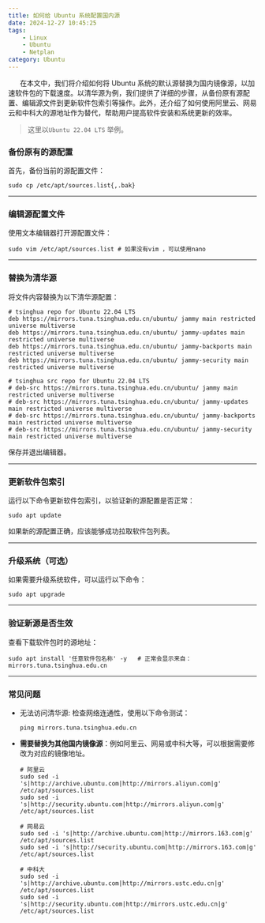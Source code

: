 ```yaml
---
title: 如何给 Ubuntu 系统配置国内源
date: 2024-12-27 10:45:25
tags:
    - Linux
    - Ubuntu
    - Netplan
category: Ubuntu
---
```


&nbsp;&nbsp;&nbsp;&nbsp;&nbsp;&nbsp;在本文中，我们将介绍如何将 Ubuntu 系统的默认源替换为国内镜像源，以加速软件包的下载速度。以清华源为例，我们提供了详细的步骤，从备份原有源配置、编辑源文件到更新软件包索引等操作。此外，还介绍了如何使用阿里云、网易云和中科大的源地址作为替代，帮助用户提高软件安装和系统更新的效率。
<!-- more -->

> 这里以`Ubuntu 22.04 LTS` 举例。 


### 备份原有的源配置

首先，备份当前的源配置文件：

```shell
sudo cp /etc/apt/sources.list{,.bak}
```

------

### 编辑源配置文件

使用文本编辑器打开源配置文件：

```shell
sudo vim /etc/apt/sources.list # 如果没有vim ，可以使用nano
```

------

### 替换为清华源

将文件内容替换为以下清华源配置：

```shell
# tsinghua repo for Ubuntu 22.04 LTS 
deb https://mirrors.tuna.tsinghua.edu.cn/ubuntu/ jammy main restricted universe multiverse
deb https://mirrors.tuna.tsinghua.edu.cn/ubuntu/ jammy-updates main restricted universe multiverse
deb https://mirrors.tuna.tsinghua.edu.cn/ubuntu/ jammy-backports main restricted universe multiverse
deb https://mirrors.tuna.tsinghua.edu.cn/ubuntu/ jammy-security main restricted universe multiverse

# tsinghua src repo for Ubuntu 22.04 LTS 
# deb-src https://mirrors.tuna.tsinghua.edu.cn/ubuntu/ jammy main restricted universe multiverse
# deb-src https://mirrors.tuna.tsinghua.edu.cn/ubuntu/ jammy-updates main restricted universe multiverse
# deb-src https://mirrors.tuna.tsinghua.edu.cn/ubuntu/ jammy-backports main restricted universe multiverse
# deb-src https://mirrors.tuna.tsinghua.edu.cn/ubuntu/ jammy-security main restricted universe multiverse
```
保存并退出编辑器。

------

### 更新软件包索引

运行以下命令更新软件包索引，以验证新的源配置是否正常：

```shell
sudo apt update 
```

如果新的源配置正确，应该能够成功拉取软件包列表。

------

### 升级系统（可选）

如果需要升级系统软件，可以运行以下命令：

```shell
sudo apt upgrade
```

------

### 验证新源是否生效

查看下载软件包时的源地址：

```shell
sudo apt install '任意软件包名称' -y   # 正常会显示来自： mirrors.tuna.tsinghua.edu.cn
```

------

### 常见问题

- 无法访问清华源: 检查网络连通性，使用以下命令测试：

  ```shell
  ping mirrors.tuna.tsinghua.edu.cn
  ```

- **需要替换为其他国内镜像源**：例如阿里云、网易或中科大等，可以根据需要修改为对应的镜像地址。

  ```shell
  # 阿里云
  sudo sed -i 's|http://archive.ubuntu.com|http://mirrors.aliyun.com|g' /etc/apt/sources.list
  sudo sed -i 's|http://security.ubuntu.com|http://mirrors.aliyun.com|g' /etc/apt/sources.list

  # 网易云
  sudo sed -i 's|http://archive.ubuntu.com|http://mirrors.163.com|g' /etc/apt/sources.list
  sudo sed -i 's|http://security.ubuntu.com|http://mirrors.163.com|g' /etc/apt/sources.list

  # 中科大
  sudo sed -i 's|http://archive.ubuntu.com|http://mirrors.ustc.edu.cn|g' /etc/apt/sources.list
  sudo sed -i 's|http://security.ubuntu.com|http://mirrors.ustc.edu.cn|g' /etc/apt/sources.list
  ```

